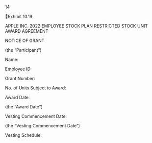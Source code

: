 14

Exhibit 10.19

APPLE INC.
2022 EMPLOYEE STOCK PLAN
RESTRICTED STOCK UNIT AWARD AGREEMENT

NOTICE OF GRANT

(the “Participant”)

Name:

Employee ID:

Grant Number:

No. of Units Subject to Award:

Award Date:

(the “Award Date”)

Vesting Commencement Date:

(the “Vesting Commencement Date”)

Vesting Schedule: